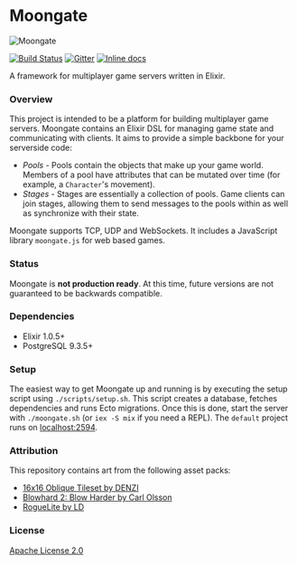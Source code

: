 # Moongate #

![Moongate](https://i.giphy.com/3o85xqvMA3Clzv4zw4.gif)

[![Build Status](https://travis-ci.org/supernintendo/moongate.svg?branch=master)](https://travis-ci.org/supernintendo/moongate)
[![Gitter](https://badges.gitter.im/supernintendo/moongate.svg)](https://gitter.im/supernintendo/moongate?utm_source=badge&utm_medium=badge&utm_campaign=pr-badge)
[![Inline docs](http://inch-ci.org/github/supernintendo/moongate.svg)](http://inch-ci.org/github/supernintendo/moongate)

A framework for multiplayer game servers written in Elixir.

### Overview ###

This project is intended to be a platform for building multiplayer game servers. Moongate contains an Elixir DSL for managing game state and communicating with clients. It aims to provide a simple backbone for your serverside code:

- *Pools* - Pools contain the objects that make up your game world. Members of a pool have attributes that can be mutated over time (for example, a `Character`'s movement).
- *Stages* - Stages are essentially a collection of pools. Game clients can join stages, allowing them to send messages to the pools within as well as synchronize with their state.

Moongate supports TCP, UDP and WebSockets. It includes a JavaScript library `moongate.js` for web based games.

### Status ###

Moongate is **not production ready**. At this time, future versions are not guaranteed to be backwards compatible.

### Dependencies ###

* Elixir 1.0.5+
* PostgreSQL 9.3.5+

### Setup ###
The easiest way to get Moongate up and running is by executing the setup script using `./scripts/setup.sh`. This script creates a database, fetches dependencies and runs Ecto migrations. Once this is done, start the server with `./moongate.sh` (or `iex -S mix` if you need a REPL). The `default` project runs on [localhost:2594](http://localhost:2594).

### Attribution ###

This repository contains art from the following asset packs:

* [16x16 Oblique Tileset by DENZI](http://opengameart.org/content/denzis-16x16-oblique-tilesets)
* [Blowhard 2: Blow Harder by Carl Olsson](http://opengameart.org/content/blowhard-2-blow-harder)
* [RogueLite by LD](http://opengameart.org/content/roguelite)

### License ###

[Apache License 2.0](LICENSE.md)
